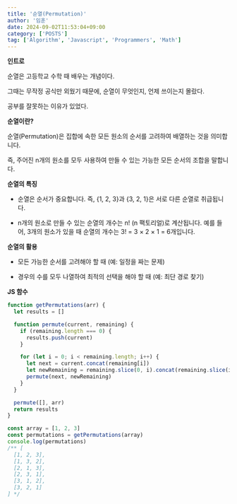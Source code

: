 ```yaml
---
title: '순열(Permutation)'
author: '임훈'
date: 2024-09-02T11:53:04+09:00
category: ['POSTS']
tag: ['Algorithm', 'Javascript', 'Programmers', 'Math']
---
```


**인트로**

순열은 고등학교 수학 때 배우는 개념이다.

그때는 무작정 공식만 외웠기 때문에, 순열이 무엇인지, 언제 쓰이는지 몰랐다.

공부를 잘못하는 이유가 있었다.

**순열이란?**

순열(Permutation)은 집합에 속한 모든 원소의 순서를 고려하여 배열하는 것을 의미합니다.

즉, 주어진 n개의 원소를 모두 사용하여 만들 수 있는 가능한 모든 순서의 조합을 말합니다.

**순열의 특징**

- 순열은 순서가 중요합니다. 즉, {1, 2, 3}과 {3, 2, 1}은 서로 다른 순열로 취급됩니다.

- n개의 원소로 만들 수 있는 순열의 개수는 n! (n 팩토리얼)로 계산됩니다. 예를 들어, 3개의 원소가 있을 때 순열의 개수는 3! = 3 × 2 × 1 = 6개입니다.

**순열의 활용**

- 모든 가능한 순서를 고려해야 할 때 (예: 일정을 짜는 문제)

- 경우의 수를 모두 나열하여 최적의 선택을 해야 할 때 (예: 최단 경로 찾기)

**JS 함수**

```js
function getPermutations(arr) {
  let results = []

  function permute(current, remaining) {
    if (remaining.length === 0) {
      results.push(current)
    }

    for (let i = 0; i < remaining.length; i++) {
      let next = current.concat(remaining[i])
      let newRemaining = remaining.slice(0, i).concat(remaining.slice(i + 1))
      permute(next, newRemaining)
    }
  }

  permute([], arr)
  return results
}

const array = [1, 2, 3]
const permutations = getPermutations(array)
console.log(permutations)
/** [
  [1, 2, 3],
  [1, 3, 2],
  [2, 1, 3],
  [2, 3, 1],
  [3, 1, 2],
  [3, 2, 1]
] */
```
